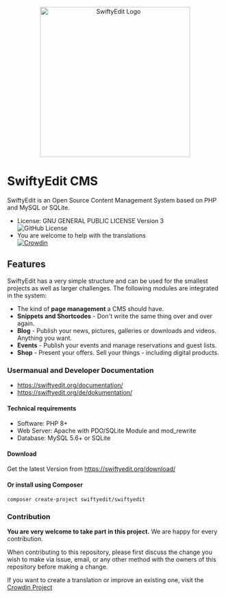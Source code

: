 <p align="center">
<img src="https://user-images.githubusercontent.com/5982156/211496033-fc3d3fb3-123b-46cf-b100-05a7e0372922.svg" width="350" alt="SwiftyEdit Logo">
</p>

# SwiftyEdit CMS

SwiftyEdit is an Open Source Content Management System based on PHP and MySQL or SQLite.

+ License: GNU GENERAL PUBLIC LICENSE Version 3<br>
![GitHub License](https://img.shields.io/github/license/SwiftyEdit/SwiftyEdit)
+ You are welcome to help with the translations<br>
[![Crowdin](https://badges.crowdin.net/swiftyedit/localized.svg)](https://crowdin.com/project/swiftyedit)

## Features

SwiftyEdit has a very simple structure and can be used for the smallest projects as well as larger challenges. 
The following modules are integrated in the system:

* The kind of __page management__ a CMS should have.
* __Snippets and Shortcodes__ - Don't write the same thing over and over again.
* __Blog__ - Publish your news, pictures, galleries or downloads and videos. Anything you want.
* __Events__ - Publish your events and manage reservations and guest lists.
* __Shop__ - Present your offers. Sell your things - including digital products.

### Usermanual and Developer Documentation

* https://swiftyedit.org/documentation/
* https://swiftyedit.org/de/dokumentation/

#### Technical requirements

+ Software: PHP 8+
+ Web Server: Apache with PDO/SQLite Module and mod_rewrite
+ Database: MySQL 5.6+ or SQLite

#### Download

Get the latest Version from https://swiftyedit.org/download/

#### Or install using Composer
```
composer create-project swiftyedit/swiftyedit
```

### Contribution

__You are very welcome to take part in this project.__ We are happy for every contribution.

When contributing to this repository, please first discuss the change you wish to make via issue, 
email, or any other method with the owners of this repository before making a change.

If you want to create a translation or improve an existing one, 
visit the [Crowdin Project](https://crowdin.com/project/swiftyedit)